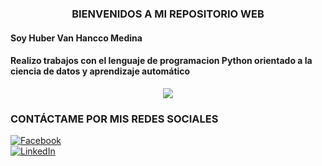 
### <center> BIENVENIDOS A MI REPOSITORIO WEB </center>
#### Soy Huber Van Hancco Medina
#### Realizo trabajos con el lenguaje de programacion Python orientado a la ciencia de datos y aprendizaje automático
<center><img src="https://wallpaperaccess.com/full/3959399.jpg"></center>

### CONTÁCTAME POR MIS REDES SOCIALES
[![Facebook](https://img.shields.io/badge/Facebook-Huber_Van_Hancco_Medina-1877F2?style=for-the-badge&logo=facebook&logoColor=white&labelColor=101010)](https://web.facebook.com/huber.HM.5)
</br>
[![LinkedIn](https://img.shields.io/badge/LinkedIn-Huber_Van_Hancco_Medina-0077B5?style=for-the-badge&logo=linkedin&logoColor=white&labelColor=101010)]( https://www.linkedin.com/in/huber-van-hancco-medina-044188241/)

<!--
**Huber-Van/Huber-Van** is a ✨ _special_ ✨ repository because its `README.md` (this file) appears on your GitHub profile.

Here are some ideas to get you started:

